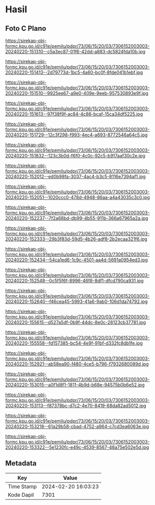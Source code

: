 # Hasil

## Foto C Plano

https://sirekap-obj-formc.kpu.go.id/c91e/pemilu/pdpr/73/06/15/20/03/7306152003003-20240220-151310--c5a3ec87-01f6-42dd-a883-dc5824fda10b.jpg

https://sirekap-obj-formc.kpu.go.id/c91e/pemilu/pdpr/73/06/15/20/03/7306152003003-20240220-151413--2d79773d-1bc5-4a60-bc0f-8fde041b1ebf.jpg

https://sirekap-obj-formc.kpu.go.id/c91e/pemilu/pdpr/73/06/15/20/03/7306152003003-20240220-151510--9925ee67-a9e0-409e-9eeb-957530893e9f.jpg

https://sirekap-obj-formc.kpu.go.id/c91e/pemilu/pdpr/73/06/15/20/03/7306152003003-20240220-151613--97f38f9f-ac84-4c86-bcaf-15ca34df5225.jpg

https://sirekap-obj-formc.kpu.go.id/c91e/pemilu/pdpr/73/06/15/20/03/7306152003003-20240220-151729--12c3f298-f993-4ec4-a693-8772546a64c5.jpg

https://sirekap-obj-formc.kpu.go.id/c91e/pemilu/pdpr/73/06/15/20/03/7306152003003-20240220-151832--123c3b0d-f6f0-4c0c-92c5-b917aaf30c2e.jpg

https://sirekap-obj-formc.kpu.go.id/c91e/pemilu/pdpr/73/06/15/20/03/7306152003003-20240220-152012--ed0b98fa-3037-4ac4-b3c5-8116e7394af1.jpg

https://sirekap-obj-formc.kpu.go.id/c91e/pemilu/pdpr/73/06/15/20/03/7306152003003-20240220-152051--1020ccc0-478d-4948-86aa-a4a43035c3c0.jpg

https://sirekap-obj-formc.kpu.go.id/c91e/pemilu/pdpr/73/06/15/20/03/7306152003003-20240220-152237--7f2a68bd-db99-4b55-911b-366a67965a2a.jpg

https://sirekap-obj-formc.kpu.go.id/c91e/pemilu/pdpr/73/06/15/20/03/7306152003003-20240220-152333--29b3f83d-59d5-4b26-adf8-2b2ecaa321f6.jpg

https://sirekap-obj-formc.kpu.go.id/c91e/pemilu/pdpr/73/06/15/20/03/7306152003003-20240220-152434--54ca1ed6-1c9c-4501-aa4d-5691a0954ed3.jpg

https://sirekap-obj-formc.kpu.go.id/c91e/pemilu/pdpr/73/06/15/20/03/7306152003003-20240220-152548--0c5f5f6f-8996-46f8-8df1-dfcd790ca931.jpg

https://sirekap-obj-formc.kpu.go.id/c91e/pemilu/pdpr/73/06/15/20/03/7306152003003-20240220-152640--f46cea45-5993-41a6-9ab0-106d1da74792.jpg

https://sirekap-obj-formc.kpu.go.id/c91e/pemilu/pdpr/73/06/15/20/03/7306152003003-20240220-155615--d527a5df-0b9f-44dc-8e0c-28123cb37781.jpg

https://sirekap-obj-formc.kpu.go.id/c91e/pemilu/pdpr/73/06/15/20/03/7306152003003-20240220-155558--fd157385-bc54-4e9f-91bf-d332fc8db1fe.jpg

https://sirekap-obj-formc.kpu.go.id/c91e/pemilu/pdpr/73/06/15/20/03/7306152003003-20240220-152921--ab58ea90-f480-4ce5-b796-f7932680089d.jpg

https://sirekap-obj-formc.kpu.go.id/c91e/pemilu/pdpr/73/06/15/20/03/7306152003003-20240220-153015--a0f1d8f1-1811-4b9d-b68e-94575b0b6e52.jpg

https://sirekap-obj-formc.kpu.go.id/c91e/pemilu/pdpr/73/06/15/20/03/7306152003003-20240220-153113--f87378bc-d7c2-4e70-8419-68da82ad5012.jpg

https://sirekap-obj-formc.kpu.go.id/c91e/pemilu/pdpr/73/06/15/20/03/7306152003003-20240220-153218--61a29b58-cbad-4752-a964-c7cd3ea6063e.jpg

https://sirekap-obj-formc.kpu.go.id/c91e/pemilu/pdpr/73/06/15/20/03/7306152003003-20240220-153322--5e1230fc-e49c-4539-8567-48a75e502e5d.jpg


## Metadata

| Key        | Value               |
| ---------- | ------------------- |
| Time Stamp | 2024-02-20 16:03:23 |
| Kode Dapil | 7301                |



